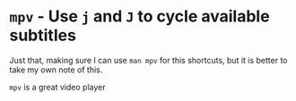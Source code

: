 # `mpv` - Use `j` and `J` to cycle available subtitles

Just that, making sure I can use `man mpv` for this shortcuts, but it is
better to take my own note of this.

`mpv` is a great video player
